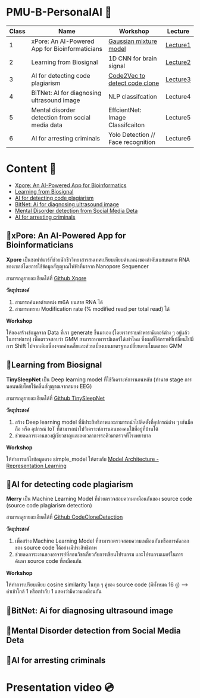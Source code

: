 # PMU-B-PersonalAI 👾
**Class** | **Name** | **Workshop** | **Lecture**
--- | --- | --- | ---
1 | xPore: An AI-Powered App for Bioinformaticians | [Gaussian mixture model](https://github.com/punramon/PMU-B-PersonalAI/blob/main/Workshop_GMM.ipynb) | [Lecture1](https://github.com/punramon/PMU-B-PersonalAI/blob/main/Lecture/Lecture_Xpore%20.pdf)
2 | Learning from Biosignal | 1D CNN for brain signal | [Lecture2](https://github.com/punramon/PMU-B-PersonalAI/blob/main/Lecture/Lecture_learning_from_biosignals.pdf)
3 | AI for detecting code plagiarism | [Code2Vec to detect code clone](https://github.com/punramon/PMU-B-PersonalAI/blob/main/Workshop_CodeCloneDetection.ipynb) | [Lecture3](https://github.com/punramon/PMU-B-PersonalAI/blob/main/Lecture/Lecture_CodeClone.pdf)
4 | BiTNet: AI for diagnosing ultrasound image | NLP classifcation | Lecture4
5 | Mental disorder detection from social media data | EffcientNet: Image Classifcaiton | Lecture5
6 | AI for arresting criminals | Yolo Detection // Face recognition | Lecture6

# Content 📝
* [Xpore: An AI-Powered App for Bioinformatics](https://github.com/punramon/PMU-B-PersonalAI/tree/main?tab=readme-ov-file#xpore-an-ai-powered-app-for-bioinformaticians)
* [Learning from Biosignal](https://github.com/punramon/PMU-B-PersonalAI/tree/main?tab=readme-ov-file#learning-from-biosignal)
* [AI for detecting code plagiarism](https://github.com/punramon/PMU-B-PersonalAI/tree/main?tab=readme-ov-file#ai-for-detecting-code-plagiarism)
* [BitNet: Ai for diagnosing ultrasound image](https://github.com/punramon/PMU-B-PersonalAI/tree/main?tab=readme-ov-file#bitnet-ai-for-diagnosing-ultrasound-image)
* [Mental Disorder detection from Social Media Deta](https://github.com/punramon/PMU-B-PersonalAI/tree/main?tab=readme-ov-file#mental-disorder-detection-from-social-media-deta)
* [AI for arresting criminals](https://github.com/punramon/PMU-B-PersonalAI/tree/main?tab=readme-ov-file#ai-for-arresting-criminals)
  
## 📌xPore: An AI-Powered App for Bioinformaticians
**Xpore** เป็นซอฟท์แวร์ที่ช่วยนักชีววิทยาสารสนเทศเปรียบเทียบตำแหน่งของลำดับเบสบนสาย RNA ของเซลล์โดยการใช้ข้อมูลสัญญาณไฟฟ้าที่มาจาก Nanopore Sequencer 

สามารถดูรายละเอียดได้ที่ [Github Xpore](https://github.com/GoekeLab/xpore)

**วัตถุประสงค์**
1. สามารถค้นหาตำแหน่ง m6A บนสาย RNA ได้
2. สามารถทราบ Modification rate (% modified read per total read) ได้
    
**Workshop**

ให้ลองสร้างข้อมูลจาก Data ที่เรา generate ขึ้นมาเอง (โดยเราทราบค่าพารามิเตอร์ต่าง ๆ อยู่เเล้วในกราฟแรก) เพื่อตรวจสอบว่า GMM สามารถหาพารามิเตอร์ได้เท่าไหม 
ซึ่งผลที่ได้กราฟที่เปลี่ยนไปมีการ Shift ไปจากเดิมเนื่องจากค่าเฉลี่ยและส่วนเบี่ยงเบนมาตรฐานเปลี่ยนตามโมเดลของ GMM

## 📌Learning from Biosignal
**TinySleepNet** เป็น Deep learning model ที่ใช้วิเคราะห์การนอนหลับ (ทำนาย stage การนอนหลับโดยใช้คลื่นสัญญาณจากสมอง EEG)

สามารถดูรายละเอียดได้ที่ [Github TinySleepNet](https://github.com/akaraspt/tinysleepnet?fbclid=IwY2xjawG4GSZleHRuA2FlbQIxMAABHaZzuhBKxhjNzvrltT1fQIn2rB_FotzJ6lIkT2cEtUX-ZYeNsBl_qB8nxA_aem_Auik0rZA_9UHruqd77NC3g)

**วัตถุประสงค์**
1. สร้าง Deep learning model ที่มีประสิทธิภาพและสามารถนำไปติดตั้งที่อุปกรณ์ต่าง ๆ เช่นมือถือ หรือ อุปกรณ์ IoT ที่สามารถนำไปวิเคราะห์การนอนของคนไข้ที่อยู่ที่บ้านได้
2. ช่วยลดภาระงานของผู้เชี่ยวชาญและลดเวลาการรอคิวมาตรวจที่โรงพยาบาล
    
**Workshop**

ให้ทำการแก้ไขข้อมูลตรง simple_model ให้ตรงกับ [Model Architecture - Representation Learning](https://github.com/akaraspt/tinysleepnet?tab=readme-ov-file#model-architecture)

## 📌AI for detecting code plagiarism
**Merry** เป็น Machine Learning Model ที่ช่วยตรวจสอบความเหมือนกันของ source code (source code plagiarism detection)

สามารถดูรายละเอียดได้ที่ [Github CodeCloneDetection](https://github.com/MUICT-SERU/SP2019-07-CodeCloneDetection)

**วัตถุประสงค์**
1. เพื่อสร้าง Machine Learning Model ที่สามารถตรวจสอบความเหมือนกันหรือการคัดลอกของ source code ได้อย่างมีประสิทธิภาพ
2. ช่วยลดภาระงานของอาจารย์ที่สอนวิชาเกี่ยวกับการเขียนโปรแกรม และโปรแกรมเมอร์ในการค้นหา source code ที่เหมือนกัน


**Workshop**

ให้ทำการเปรียบเทียบ cosine similarity ในทุก ๆ คู่ของ source code (มีทั้งหมด 16 คู่) --> ค่าเข้าใกล้ 1 หรือเท่ากับ 1 แสดงว่ามีความเหมือนกัน

## 📌BitNet: Ai for diagnosing ultrasound image

## 📌Mental Disorder detection from Social Media Deta

## 📌AI for arresting criminals

# Presentation video 💿
